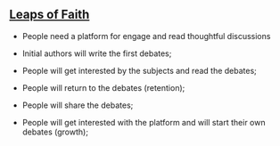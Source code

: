 **[Leaps of Faith](http://www.startupchile.org/sup-academy-lean-startup-methodology/)**
---

- People need a platform for engage and read thoughtful discussions

- Initial authors will write the first debates;

- People will get interested by the subjects and read the debates;

- People will return to the debates (retention);

- People will share the debates;

- People will get interested with the platform and will start their own debates (growth);